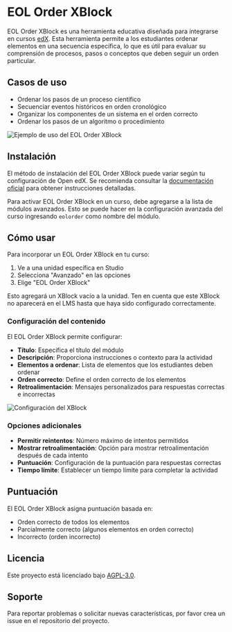 # EOL Order XBlock

EOL Order XBlock es una herramienta educativa diseñada para integrarse en cursos [edX](https://www.edx.org/). Esta herramienta permite a los estudiantes ordenar elementos en una secuencia específica, lo que es útil para evaluar su comprensión de procesos, pasos o conceptos que deben seguir un orden particular.

## Casos de uso

- Ordenar los pasos de un proceso científico
- Secuenciar eventos históricos en orden cronológico
- Organizar los componentes de un sistema en el orden correcto
- Ordenar los pasos de un algoritmo o procedimiento

![Ejemplo de uso del EOL Order XBlock](docs/images/example.png)

## Instalación

El método de instalación del EOL Order XBlock puede variar según tu configuración de Open edX. Se recomienda consultar la [documentación oficial](https://edx.readthedocs.io/projects/edx-installing-configuring-and-running/en/latest/configuration/install_xblock.html) para obtener instrucciones detalladas.

Para activar EOL Order XBlock en un curso, debe agregarse a la lista de módulos avanzados. Esto se puede hacer en la configuración avanzada del curso ingresando `eolorder` como nombre del módulo.

## Cómo usar

Para incorporar un EOL Order XBlock en tu curso:

1. Ve a una unidad específica en Studio
2. Selecciona "Avanzado" en las opciones
3. Elige "EOL Order XBlock"

Esto agregará un XBlock vacío a la unidad. Ten en cuenta que este XBlock no aparecerá en el LMS hasta que haya sido configurado correctamente.

### Configuración del contenido

El EOL Order XBlock permite configurar:

- **Título**: Especifica el título del módulo
- **Descripción**: Proporciona instrucciones o contexto para la actividad
- **Elementos a ordenar**: Lista de elementos que los estudiantes deben ordenar
- **Orden correcto**: Define el orden correcto de los elementos
- **Retroalimentación**: Mensajes personalizados para respuestas correctas e incorrectas

![Configuración del XBlock](docs/images/configuration.png)

### Opciones adicionales

- **Permitir reintentos**: Número máximo de intentos permitidos
- **Mostrar retroalimentación**: Opción para mostrar retroalimentación después de cada intento
- **Puntuación**: Configuración de la puntuación para respuestas correctas
- **Tiempo límite**: Establecer un tiempo límite para completar la actividad

## Puntuación

El EOL Order XBlock asigna puntuación basada en:
- Orden correcto de todos los elementos
- Parcialmente correcto (algunos elementos en orden correcto)
- Incorrecto (orden incorrecto)

## Licencia

Este proyecto está licenciado bajo [AGPL-3.0](LICENSE).

## Soporte

Para reportar problemas o solicitar nuevas características, por favor crea un issue en el repositorio del proyecto. 